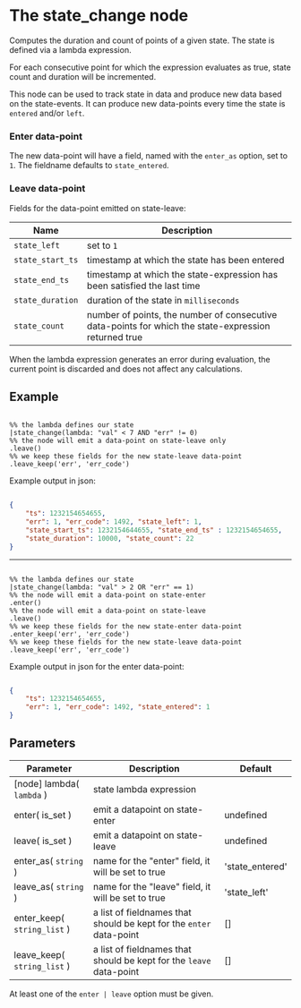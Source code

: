 The state_change node
=====================

Computes the duration and count of points of a given state. The state is defined via a lambda expression.

For each consecutive point for which the expression evaluates as true, state count and duration will be incremented.

This node can be used to track state in data and produce new data based on the state-events.
It can produce new data-points every time the state is `entered` and/or `left`. 

### Enter data-point

The new data-point will have a field, named with the `enter_as` option, set to `1`.
The fieldname defaults to `state_entered`.


### Leave data-point

Fields for the data-point emitted on state-leave:

Name         | Description
-------------|------------
`state_left` | set to `1`
`state_start_ts` | timestamp at which the state has been entered
`state_end_ts` | timestamp at which the state-expression has been satisfied the last time
`state_duration` | duration of the state in `milliseconds`
`state_count` | number of points, the number of consecutive data-points for which the state-expression returned true


 
When the lambda expression generates an error during evaluation, the current point is discarded
and does not affect any calculations.

Example
-------

```dfs    

%% the lambda defines our state    
|state_change(lambda: "val" < 7 AND "err" != 0)
%% the node will emit a data-point on state-leave only
.leave()
%% we keep these fields for the new state-leave data-point
.leave_keep('err', 'err_code')

```
Example output in json:
```json

{
    "ts": 1232154654655, 
    "err": 1, "err_code": 1492, "state_left": 1, 
    "state_start_ts": 1232154644655, "state_end_ts" : 1232154654655,
    "state_duration": 10000, "state_count": 22
}

```
------------
```dfs    

%% the lambda defines our state    
|state_change(lambda: "val" > 2 OR "err" == 1)
%% the node will emit a data-point on state-enter
.enter()
%% the node will emit a data-point on state-leave
.leave()
%% we keep these fields for the new state-enter data-point
.enter_keep('err', 'err_code')
%% we keep these fields for the new state-leave data-point
.leave_keep('err', 'err_code')

```
Example output in json for the enter data-point:
```json

{
    "ts": 1232154654655, 
    "err": 1, "err_code": 1492, "state_entered": 1
}
```
 

Parameters
----------

Parameter     | Description | Default 
--------------|-------------|--------- 
[node] lambda( `lambda` )| state lambda expression | 
enter( is_set )| emit a datapoint on state-enter| undefined
leave( is_set )| emit a datapoint on state-leave| undefined
enter_as( `string` )|name for the "enter" field, it will be set to true|'state_entered'
leave_as( `string` )|name for the "leave" field, it will be set to true|'state_left'
enter_keep( `string_list` )|a list of fieldnames that should be kept for the `enter` data-point|[]
leave_keep( `string_list` )|a list of fieldnames that should be kept for the `leave` data-point|[]

At least one of the `enter | leave` option must be given.
